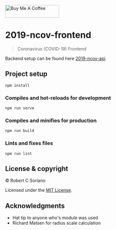 <a href="https://www.buymeacoffee.com/7eDr4fv" target="_blank"><img src="https://cdn.buymeacoffee.com/buttons/lato-orange.png" alt="Buy Me A Coffee" style="height: 41px !important;width: 174px !important;" ></a>

# 2019-ncov-frontend

> Coronavirus (COVID-19) Frontend

Backend setup can be found here [2019-ncov-api](https://github.com/sorxrob/2019-ncov-api).

## Project setup

```
npm install
```

### Compiles and hot-reloads for development

```
npm run serve
```

### Compiles and minifies for production

```
npm run build
```

### Lints and fixes files

```
npm run lint
```

## License & copyright

© Robert C Soriano

Licensed under the [MIT License](LICENSE).


## Acknowledgments

- Hat tip to anyone who's module was used
- Richard Matsen for radius scale calculation
